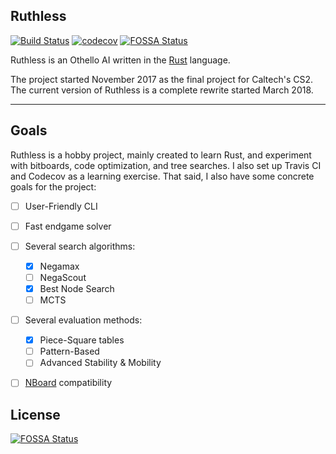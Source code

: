 Ruthless
--------

[![Build Status](https://travis-ci.org/ejaszewski/ruthless.svg?branch=master)](https://travis-ci.org/ejaszewski/ruthless)
[![codecov](https://codecov.io/gh/ejaszewski/ruthless/branch/master/graph/badge.svg)](https://codecov.io/gh/ejaszewski/ruthless)
[![FOSSA Status](https://app.fossa.io/api/projects/git%2Bgithub.com%2Fejaszewski%2Fruthless.svg?type=shield)](https://app.fossa.io/projects/git%2Bgithub.com%2Fejaszewski%2Fruthless?ref=badge_shield)

Ruthless is an Othello AI written in the [Rust] language.

The project started November 2017 as the final project for Caltech's CS2. The
current version of Ruthless is a complete rewrite started March 2018.

---

## Goals

Ruthless is a hobby project, mainly created to learn Rust, and experiment with
bitboards, code optimization, and tree searches. I also set up Travis CI and
Codecov as a learning exercise. That said, I also have some concrete goals for
the project:
- [ ] User-Friendly CLI
- [ ] Fast endgame solver
- [ ] Several search algorithms:
  - [x] Negamax
  - [ ] NegaScout
  - [x] Best Node Search
  - [ ] MCTS
- [ ] Several evaluation methods:
  - [x] Piece-Square tables
  - [ ] Pattern-Based
  - [ ] Advanced Stability & Mobility
- [ ] [NBoard](http://www.orbanova.com/nboard/) compatibility


## License
[![FOSSA Status](https://app.fossa.io/api/projects/git%2Bgithub.com%2Fejaszewski%2Fruthless.svg?type=large)](https://app.fossa.io/projects/git%2Bgithub.com%2Fejaszewski%2Fruthless?ref=badge_large)

[Rust]: https://www.rust-lang.org

